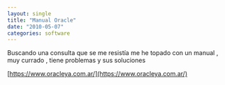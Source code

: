 ```yaml
---
layout: single
title: "Manual Oracle"
date: "2010-05-07"
categories: software
---
```


Buscando una consulta que se me resistía me he topado con un manual , muy currado , tiene problemas y sus soluciones

[https://www.oracleya.com.ar/](https://www.oracleya.com.ar/)
